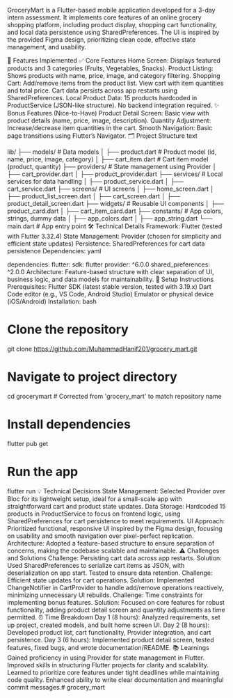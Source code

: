 GroceryMart is a Flutter-based mobile application developed for a 3-day intern assessment. It implements core features of an online grocery shopping platform, including product display, shopping cart functionality, and local data persistence using SharedPreferences. The UI is inspired by the provided Figma design, prioritizing clean code, effective state management, and usability.

📱 Features Implemented
✅ Core Features
Home Screen: Displays featured products and 3 categories (Fruits, Vegetables, Snacks).
Product Listing: Shows products with name, price, image, and category filtering.
Shopping Cart:
Add/remove items from the product list.
View cart with item quantities and total price.
Cart data persists across app restarts using SharedPreferences.
Local Product Data:
15 products hardcoded in ProductService (JSON-like structure).
No backend integration required.
✨ Bonus Features (Nice-to-Have)
Product Detail Screen: Basic view with product details (name, price, image, description).
Quantity Adjustment: Increase/decrease item quantities in the cart.
Smooth Navigation: Basic page transitions using Flutter’s Navigator.
🗂️ Project Structure
text



lib/
├── models/              # Data models
│   ├── product.dart     # Product model (id, name, price, image, category)
│   ├── cart_item.dart   # Cart item model (product, quantity)
├── providers/           # State management using Provider
│   ├── cart_provider.dart
│   ├── product_provider.dart
├── services/            # Local services for data handling
│   ├── product_service.dart
│   ├── cart_service.dart
├── screens/             # UI screens
│   ├── home_screen.dart
│   ├── product_list_screen.dart
│   ├── cart_screen.dart
│   ├── product_detail_screen.dart
├── widgets/             # Reusable UI components
│   ├── product_card.dart
│   ├── cart_item_card.dart
├── constants/           # App colors, strings, dummy data
│   ├── app_colors.dart
│   ├── app_string.dart
└── main.dart            # App entry point
🛠️ Technical Details
Framework: Flutter (tested with Flutter 3.32.4)
State Management: Provider (chosen for simplicity and efficient state updates)
Persistence: SharedPreferences for cart data persistence
Dependencies:
yaml



dependencies:
flutter:
sdk: flutter
provider: ^6.0.0
shared_preferences: ^2.0.0
Architecture: Feature-based structure with clear separation of UI, business logic, and data models for maintainability.
🚀 Setup Instructions
Prerequisites:
Flutter SDK (latest stable version, tested with 3.19.x)
Dart
Code editor (e.g., VS Code, Android Studio)
Emulator or physical device (iOS/Android)
Installation:
bash




# Clone the repository
git clone https://github.com/MuhammadHanif201/grocery_mart.git

# Navigate to project directory
cd grocerymart  # Corrected from 'grocery_mart' to match repository name

# Install dependencies
flutter pub get

# Run the app
flutter run
💡 Technical Decisions
State Management: Selected Provider over Bloc for its lightweight setup, ideal for a small-scale app with straightforward cart and product state updates.
Data Storage: Hardcoded 15 products in ProductService to focus on frontend logic, using SharedPreferences for cart persistence to meet requirements.
UI Approach: Prioritized functional, responsive UI inspired by the Figma design, focusing on usability and smooth navigation over pixel-perfect replication.
Architecture: Adopted a feature-based structure to ensure separation of concerns, making the codebase scalable and maintainable.
⚠️ Challenges and Solutions
Challenge: Persisting cart data across app restarts.
Solution: Used SharedPreferences to serialize cart items as JSON, with deserialization on app start. Tested to ensure data retention.
Challenge: Efficient state updates for cart operations.
Solution: Implemented ChangeNotifier in CartProvider to handle add/remove operations reactively, minimizing unnecessary UI rebuilds.
Challenge: Time constraints for implementing bonus features.
Solution: Focused on core features for robust functionality, adding product detail screen and quantity adjustments as time permitted.
⏰ Time Breakdown
Day 1 (8 hours): Analyzed requirements, set up project, created models, and built home screen UI.
Day 2 (8 hours): Developed product list, cart functionality, Provider integration, and cart persistence.
Day 3 (6 hours): Implemented product detail screen, tested features, fixed bugs, and wrote documentation/README.
📚 Learnings
Gained proficiency in using Provider for state management in Flutter.
Improved skills in structuring Flutter projects for clarity and scalability.
Learned to prioritize core features under tight deadlines while maintaining code quality.
Enhanced ability to write clear documentation and meaningful commit messages.#   g r o c e r y _ m a r t 
 
 